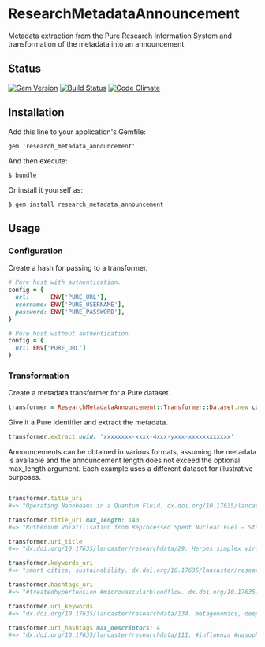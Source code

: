 # ResearchMetadataAnnouncement

Metadata extraction from the Pure Research Information System and transformation of the metadata into an announcement.

## Status

[![Gem Version](https://badge.fury.io/rb/research_metadata_announcement.svg)](https://badge.fury.io/rb/research_metadata_announcement)
[![Build Status](https://semaphoreci.com/api/v1/aalbinclark/research_metadata_announcement/branches/master/badge.svg)](https://semaphoreci.com/aalbinclark/research_metadata_announcement)
[![Code Climate](https://codeclimate.com/github/lulibrary/research_metadata_announcement/badges/gpa.svg)](https://codeclimate.com/github/lulibrary/research_metadata_announcement)

## Installation

Add this line to your application's Gemfile:

    gem 'research_metadata_announcement'

And then execute:

    $ bundle

Or install it yourself as:

    $ gem install research_metadata_announcement

## Usage

### Configuration

Create a hash for passing to a transformer.

```ruby
# Pure host with authentication.
config = {
  url:      ENV['PURE_URL'],
  username: ENV['PURE_USERNAME'],
  password: ENV['PURE_PASSWORD'],
}
```

```ruby
# Pure host without authentication.
config = {
  url: ENV['PURE_URL']
}
```

### Transformation

Create a metadata transformer for a Pure dataset.

```ruby
transformer = ResearchMetadataAnnouncement::Transformer::Dataset.new config
```

Give it a Pure identifier and extract the metadata.

```ruby
transformer.extract uuid: 'xxxxxxxx-xxxx-4xxx-yxxx-xxxxxxxxxxxx'
```

Announcements can be obtained in various formats, assuming the metadata is
available and the announcement length does not exceed the optional max_length
argument. Each example uses a different dataset for illustrative purposes.

```ruby

transformer.title_uri
#=> "Operating Nanobeams in a Quantum Fluid. dx.doi.org/10.17635/lancaster/researchdata/139."

transformer.title_uri max_length: 140
#=> "Ruthenium Volatilisation from Reprocessed Spent Nuclear Fuel – Studying the Baseline Therm... dx.doi.org/10.17635/lancaster/researchdata/14."

transformer.uri_title
#=> "dx.doi.org/10.17635/lancaster/researchdata/29. Herpes simplex virus 1 (HSV-1) evolution."

transformer.keywords_uri
#=> "smart cities, sustainability. dx.doi.org/10.17635/lancaster/researchdata/35."

transformer.hashtags_uri
#=> "#treatedhypertension #microvascularbloodflow. dx.doi.org/10.17635/lancaster/researchdata/148."

transformer.uri_keywords
#=> "dx.doi.org/10.17635/lancaster/researchdata/134. metagenomics, deep sequencing."

transformer.uri_hashtags max_descriptors: 4
#=> "dx.doi.org/10.17635/lancaster/researchdata/111. #influenza #nasopharynx #virology #virus."

```


